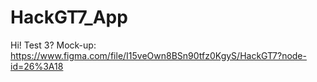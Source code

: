 # HackGT7_App
Hi! Test 3?
Mock-up: https://www.figma.com/file/I15veOwn8BSn90tfz0KgyS/HackGT7?node-id=26%3A18
